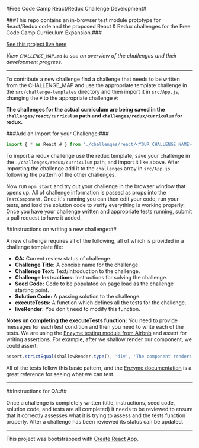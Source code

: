 #Free Code Camp React/Redux Challenge Development#

###This repo contains an in-browser test module prototype for React/Redux code and the proposed React & Redux challenges for the Free Code Camp Curriculum Expansion.###

[See this project live here](http://hysterical-amusement.surge.sh/)

*View `CHALLENGE_MAP.md` to see an overview of the challenges and their development progress.*

---

To contribute a new challenge find a challenge that needs to be written from the CHALLENGE_MAP and use the appropriate template challenge in the `src/challenge-templates` directory and then import it in `src/App.js`, changing the `#` to the appropriate challenge `#`:

**The challenges for the actual curriculum are being saved in the `challenges/react/curriculum` path and `challenges/redux/curriculum` for redux.**

###Add an Import for your Challenge:###

```javascript
import { * as React_# } from './challenges/react/<YOUR_CHALLENGE_NAME>'
```

To import a redux challenge use the redux template, save your challenge in the `./challenges/redux/curriculum` path, and import it like above. After importing the challenge add it to the `challenges` array in `src/App.js` following the pattern of the other challenges.

Now run `npm start` and try out your challenge in the browser window that opens up. All of challenge information is passed as props into the `TestComponent`. Once it's running you can then edit your code, run your tests, and load the solution code to verify everything is working properly. Once you have your challenge written and appropriate tests running, submit a pull request to have it added.

##Instructions on writing a new challenge:##

A new challenge requires all of the following, all of which is provided in a challenge template file:
- **QA:** Current review status of challenge.
- **Challenge Title:** A concise name for the challenge.
- **Challenge Text:** Text/Introduction to the challenge.
- **Challenge Instructions:** Instructions for solving the challenge.
- **Seed Code:** Code to be populated on page load as the challenge starting point.
- **Solution Code:** A passing solution to the challenge.
- **executeTests:** A function which defines all the tests for the challenge.
- **liveRender:** You don't need to modify this function.

**Notes on completing the executeTests function:** You need to provide messages for each test condition and then you need to write each of the tests. We are using the [Enzyme testing module from Airbnb](http://airbnb.io/enzyme/docs/api/index.html) and assert for writing assertions. For example, after we shallow render our component, we could assert:

```javascript
assert.strictEqual(shallowRender.type(), 'div', 'The component renders a div element');
```

All of the tests follow this basic pattern, and the [Enzyme documentation](http://airbnb.io/enzyme/docs/api/ShallowWrapper/children.html) is a great reference for seeing what we can test.

***

##Instructions for QA:##

Once a challenge is completely written (title, instructions, seed code, solution code, and tests are all completed) it needs to be reviewed to ensure that it correctly assesses what it is trying to assess and the tests function properly. After a challenge has been reviewed its status can be updated.

***

This project was bootstrapped with [Create React App](https://github.com/facebookincubator/create-react-app).